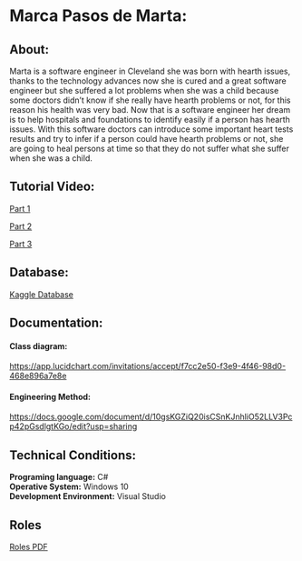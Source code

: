 # **Marca Pasos de Marta:**
## About:
Marta is a software engineer in Cleveland she was born with hearth issues, thanks to the technology advances now she is cured and a great software engineer but she suffered a lot problems when she was a child because some doctors didn’t know if she really have hearth problems or not, for this reason his health was very bad. Now that is a software engineer her dream is to help hospitals and foundations to identify easily if a person has hearth issues. With this software doctors can introduce some important heart tests results and try to infer if a person could have hearth problems or not, she are going to heal persons at time so that they do not suffer what she suffer when she was a child.         
## Tutorial Video:
[Part 1](https://www.youtube.com/watch?v=rZOs4bxd3-c&feature=youtu.be) <br>

[Part 2](https://www.youtube.com/watch?v=AlyZ87v1Lhk&feature=youtu.be&ab_channel=FelipeGarc%C3%ADaL%C3%B3pez)

[Part 3](https://www.youtube.com/watch?v=dQw4w9WgXcQ)

## Database:
[Kaggle Database](https://www.kaggle.com/ronitf/heart-disease-uci)
## Documentation: 
#### Class diagram: 
https://app.lucidchart.com/invitations/accept/f7cc2e50-f3e9-4f46-98d0-468e896a7e8e
#### Engineering Method: 
https://docs.google.com/document/d/10gsKGZiQ20isCSnKJnhliO52LLV3Pcp42pGsdlgtKGo/edit?usp=sharing
## Technical Conditions: 
**Programing language:** C# <br>
**Operative System:** Windows 10 <br>
**Development Environment:**  Visual Studio 
## Roles
[Roles PDF](https://github.com/Zonitidus/HeartDisease_Investigation/blob/main/HeartDiseaseInvestigation/Docs/Roles_del_equipo.pdf)
